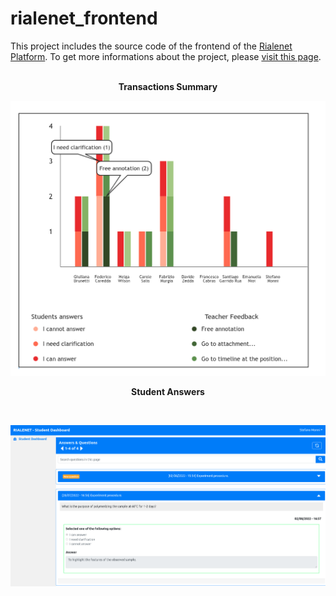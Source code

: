 # rialenet_frontend
This project includes the source code of the frontend of the  [Rialenet Platform](https://github.com/crs4/rialenet/). To get more informations about the project, please [visit this page](https://www.crs4.it/projectdetails/RIALENET/). <br><br>

<p style="text-align: center;"><b>Transactions Summary</b></p>

![Transactions Summary](assets/graph.png)

<p style="text-align: center;"><b>Student Answers</b></p><br>

![Student Answers](assets/studentAnswers.png)

